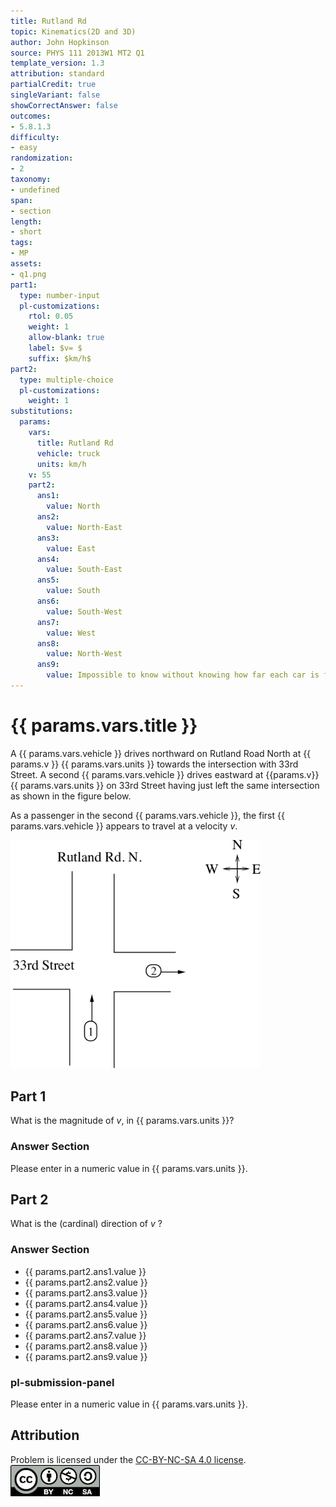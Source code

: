 ```yaml
---
title: Rutland Rd
topic: Kinematics(2D and 3D)
author: John Hopkinson
source: PHYS 111 2013W1 MT2 Q1
template_version: 1.3
attribution: standard
partialCredit: true
singleVariant: false
showCorrectAnswer: false
outcomes:
- 5.8.1.3
difficulty:
- easy
randomization:
- 2
taxonomy:
- undefined
span:
- section
length:
- short
tags:
- MP
assets:
- q1.png
part1:
  type: number-input
  pl-customizations:
    rtol: 0.05
    weight: 1
    allow-blank: true
    label: $v= $
    suffix: $km/h$
part2:
  type: multiple-choice
  pl-customizations:
    weight: 1
substitutions:
  params:
    vars:
      title: Rutland Rd
      vehicle: truck
      units: km/h
    v: 55
    part2:
      ans1:
        value: North
      ans2:
        value: North-East
      ans3:
        value: East
      ans4:
        value: South-East
      ans5:
        value: South
      ans6:
        value: South-West
      ans7:
        value: West
      ans8:
        value: North-West
      ans9:
        value: Impossible to know without knowing how far each car is from the intersection.
---
```

# {{ params.vars.title }}
A {{ params.vars.vehicle }} drives northward on Rutland Road North at {{ params.v }} {{ params.vars.units }} towards the intersection with 33rd Street.
A second {{ params.vars.vehicle }} drives eastward at {{params.v}} {{ params.vars.units }} on 33rd Street having just left the same intersection as shown in the figure below.

As a passenger in the second {{ params.vars.vehicle }}, the first {{ params.vars.vehicle }} appears to travel at a velocity $v$.

<img src="q1.png" width = 400px>

## Part 1

What is the magnitude of $v$, in {{ params.vars.units }}?

### Answer Section

Please enter in a numeric value in {{ params.vars.units }}.

## Part 2

What is the (cardinal) direction of $v$ ?

### Answer Section

- {{ params.part2.ans1.value }}
- {{ params.part2.ans2.value }}
- {{ params.part2.ans3.value }}
- {{ params.part2.ans4.value }}
- {{ params.part2.ans5.value }}
- {{ params.part2.ans6.value }}
- {{ params.part2.ans7.value }}
- {{ params.part2.ans8.value }}
- {{ params.part2.ans9.value }}

### pl-submission-panel

Please enter in a numeric value in {{ params.vars.units }}.

## Attribution

Problem is licensed under the [CC-BY-NC-SA 4.0 license](https://creativecommons.org/licenses/by-nc-sa/4.0/).<br> ![The Creative Commons 4.0 license requiring attribution-BY, non-commercial-NC, and share-alike-SA license.](https://raw.githubusercontent.com/firasm/bits/master/by-nc-sa.png)